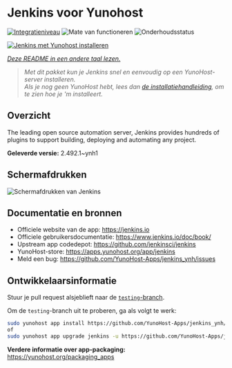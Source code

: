 <!--
NB: Deze README is automatisch gegenereerd door <https://github.com/YunoHost/apps/tree/master/tools/readme_generator>
Hij mag NIET handmatig aangepast worden.
-->

# Jenkins voor Yunohost

[![Integratieniveau](https://apps.yunohost.org/badge/integration/jenkins)](https://ci-apps.yunohost.org/ci/apps/jenkins/)
![Mate van functioneren](https://apps.yunohost.org/badge/state/jenkins)
![Onderhoudsstatus](https://apps.yunohost.org/badge/maintained/jenkins)

[![Jenkins met Yunohost installeren](https://install-app.yunohost.org/install-with-yunohost.svg)](https://install-app.yunohost.org/?app=jenkins)

*[Deze README in een andere taal lezen.](./ALL_README.md)*

> *Met dit pakket kun je Jenkins snel en eenvoudig op een YunoHost-server installeren.*  
> *Als je nog geen YunoHost hebt, lees dan [de installatiehandleiding](https://yunohost.org/install), om te zien hoe je 'm installeert.*

## Overzicht

The leading open source automation server, Jenkins provides hundreds of plugins to support building, deploying and automating any project. 


**Geleverde versie:** 2.492.1~ynh1

## Schermafdrukken

![Schermafdrukken van Jenkins](./doc/screenshots/screenshot1.png)

## Documentatie en bronnen

- Officiele website van de app: <https://jenkins.io>
- Officiele gebruikersdocumentatie: <https://www.jenkins.io/doc/book/>
- Upstream app codedepot: <https://github.com/jenkinsci/jenkins>
- YunoHost-store: <https://apps.yunohost.org/app/jenkins>
- Meld een bug: <https://github.com/YunoHost-Apps/jenkins_ynh/issues>

## Ontwikkelaarsinformatie

Stuur je pull request alsjeblieft naar de [`testing`-branch](https://github.com/YunoHost-Apps/jenkins_ynh/tree/testing).

Om de `testing`-branch uit te proberen, ga als volgt te werk:

```bash
sudo yunohost app install https://github.com/YunoHost-Apps/jenkins_ynh/tree/testing --debug
of
sudo yunohost app upgrade jenkins -u https://github.com/YunoHost-Apps/jenkins_ynh/tree/testing --debug
```

**Verdere informatie over app-packaging:** <https://yunohost.org/packaging_apps>
